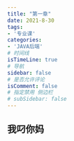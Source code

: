 ```yaml
---
title: "第一章"
date: 2021-8-30
tags:
- '专业课'
categories:
- 'JAVA后端'
# 时间线
isTimeLine: true
# 导航
sidebar: false
# 是否允许评论
isComment: false
# 指定禁用 侧边栏
# subSidebar: false
---
```


## 我叼你妈
